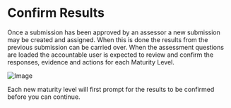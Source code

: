 # Confirm Results
Once a submission has been approved by an assessor a new submission may be created and assigned. When this is done the results from the previous submission can be carried over. When the assessment questions are loaded the accountable user is expected to review and confirm the responses, evidence and actions for each Maturity Level.

![Image](/assets/screenshots/concepts/confirm.png)

Each new maturity level will first prompt for the results to be confirmed before you can continue.